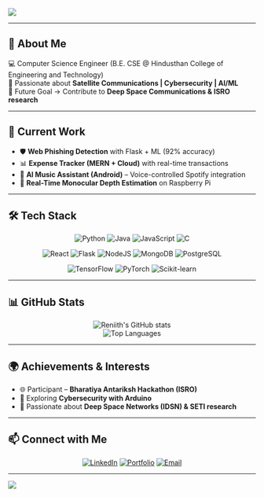 <!-- Banner -->
<img src="https://capsule-render.vercel.app/api?type=waving&color=0:4facfe,100:00f2fe&height=200&section=header&text=Hi%20👋%20I'm%20Reniith%20M&fontSize=40&fontColor=ffffff&animation=fadeIn&fontAlignY=35"/>

---

## 🚀 About Me
💻 Computer Science Engineer (B.E. CSE @ Hindusthan College of Engineering and Technology)  
🌌 Passionate about **Satellite Communications | Cybersecurity | AI/ML**  
🎯 Future Goal → Contribute to **Deep Space Communications & ISRO research**  

---

## 🔭 Current Work
- 🛡️ **Web Phishing Detection** with Flask + ML (92% accuracy)  
- 📊 **Expense Tracker (MERN + Cloud)** with real-time transactions  
- 🎵 **AI Music Assistant (Android)** – Voice-controlled Spotify integration  
- 🤖 **Real-Time Monocular Depth Estimation** on Raspberry Pi  

---

## 🛠 Tech Stack

<div align="center">

![Python](https://img.shields.io/badge/Python-3776AB?style=for-the-badge&logo=python&logoColor=white)
![Java](https://img.shields.io/badge/Java-ED8B00?style=for-the-badge&logo=openjdk&logoColor=white)
![JavaScript](https://img.shields.io/badge/JavaScript-F7E017?style=for-the-badge&logo=javascript&logoColor=black)
![C](https://img.shields.io/badge/C-00599C?style=for-the-badge&logo=c&logoColor=white)

![React](https://img.shields.io/badge/React-61DBFB?style=for-the-badge&logo=react&logoColor=black)
![Flask](https://img.shields.io/badge/Flask-000000?style=for-the-badge&logo=flask&logoColor=white)
![NodeJS](https://img.shields.io/badge/Node.js-43853D?style=for-the-badge&logo=node.js&logoColor=white)
![MongoDB](https://img.shields.io/badge/MongoDB-4EA94B?style=for-the-badge&logo=mongodb&logoColor=white)
![PostgreSQL](https://img.shields.io/badge/PostgreSQL-31648C?style=for-the-badge&logo=postgresql&logoColor=white)

![TensorFlow](https://img.shields.io/badge/TensorFlow-FF6F00?style=for-the-badge&logo=tensorflow&logoColor=white)
![PyTorch](https://img.shields.io/badge/PyTorch-EE4C2C?style=for-the-badge&logo=pytorch&logoColor=white)
![Scikit-learn](https://img.shields.io/badge/ScikitLearn-F7931E?style=for-the-badge&logo=scikitlearn&logoColor=white)

</div>

---

## 📊 GitHub Stats
<div align="center">
  
![Reniith's GitHub stats](https://github-readme-stats.vercel.app/api?username=reniithm&show_icons=true&theme=tokyonight&hide_border=true)  
![Top Languages](https://github-readme-stats.vercel.app/api/top-langs/?username=reniithm&layout=compact&theme=tokyonight&hide_border=true)

</div>

---

## 🌍 Achievements & Interests
- 🌐 Participant – **Bharatiya Antariksh Hackathon (ISRO)**  
- 🔐 Exploring **Cybersecurity with Arduino**  
- 📡 Passionate about **Deep Space Networks (IDSN) & SETI research**  

---

## 📫 Connect with Me
<div align="center">

[![LinkedIn](https://img.shields.io/badge/LinkedIn-0077b5?style=for-the-badge&logo=linkedin&logoColor=white)](https://linkedin.com)
[![Portfolio](https://img.shields.io/badge/Portfolio-000?style=for-the-badge&logo=vercel&logoColor=white)](https://github.com/reniithm)
[![Email](https://img.shields.io/badge/Email-D14836?style=for-the-badge&logo=gmail&logoColor=white)](mailto:your.email@example.com)

</div>

---

<!-- Footer -->
<img src="https://capsule-render.vercel.app/api?type=waving&color=0:00f2fe,100:4facfe&height=120&section=footer"/>
